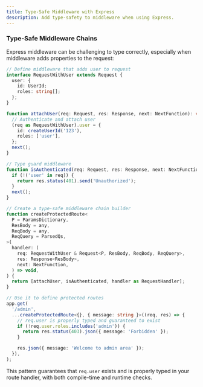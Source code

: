 ```yaml
---
title: Type-Safe Middleware with Express
description: Add type-safety to middleware when using Express.
---
```


### Type-Safe Middleware Chains

Express middleware can be challenging to type correctly, especially when middleware adds properties to the request:

```typescript
// Define middleware that adds user to request
interface RequestWithUser extends Request {
  user: {
    id: UserId;
    roles: string[];
  };
}

function attachUser(req: Request, res: Response, next: NextFunction): void {
  // Authenticate and attach user
  (req as RequestWithUser).user = {
    id: createUserId('123'),
    roles: ['user'],
  };
  next();
}

// Type guard middleware
function isAuthenticated(req: Request, res: Response, next: NextFunction): void {
  if (!('user' in req)) {
    return res.status(401).send('Unauthorized');
  }
  next();
}

// Create a type-safe middleware chain builder
function createProtectedRoute<
  P = ParamsDictionary,
  ResBody = any,
  ReqBody = any,
  ReqQuery = ParsedQs,
>(
  handler: (
    req: RequestWithUser & Request<P, ResBody, ReqBody, ReqQuery>,
    res: Response<ResBody>,
    next: NextFunction,
  ) => void,
) {
  return [attachUser, isAuthenticated, handler as RequestHandler];
}

// Use it to define protected routes
app.get(
  '/admin',
  ...createProtectedRoute<{}, { message: string }>((req, res) => {
    // req.user is properly typed and guaranteed to exist
    if (!req.user.roles.includes('admin')) {
      return res.status(403).json({ message: 'Forbidden' });
    }

    res.json({ message: 'Welcome to admin area' });
  }),
);
```

This pattern guarantees that `req.user` exists and is properly typed in your route handler, with both compile-time and runtime checks.
